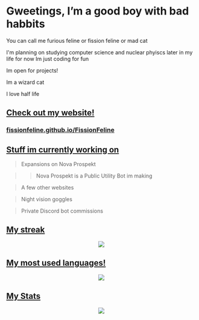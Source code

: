 # Gweetings, I’m a good boy with bad habbits

You can call me furious feline or fission feline or mad cat 

I'm planning on studying computer science and nuclear phyiscs later in my life for now Im just coding for fun
 
Im open for projects!
 
Im a wizard cat

I love half life

<h2><u>Check out my website!</u></h2>
    <a href="https://fissionfeline.github.io/FissionFeline/"><h3>fissionfeline.github.io/FissionFeline</h3></a>
<h2><u>Stuff im currently working on</u></h2>

> Expansions on Nova Prospekt 

> > Nova Prospekt is a Public Utility Bot im making

> A few other websites
 
> Night vision goggles 

> Private Discord bot commissions


<u><h2>My streak</h2></u>
<p align="center">
    <a href="https://fissionfeline.github.io/FissionFeline/"><img src="https://github-readme-streak-stats.herokuapp.com?user=FissionFeline&theme=tokyonight"/></a>
</p>

<u><h2>My most used languages!</h2></u>
<p align="center">
    <a href="https://fissionfeline.github.io/FissionFeline/"><img src="https://github-readme-stats.vercel.app/api/top-langs/?username=FissionFeline&langs_count=5&theme=tokyonight"/></a>
</p>

 <u><h2>My Stats</h2></u>
<p align="center">
    <a href="https://fissionfeline.github.io/FissionFeline/"><img src="https://github-readme-stats.vercel.app/api/?username=FissionFeline&count_private=true&theme=tokyonight&showicons=true"/></a>
</p>




<!---
meow
--->
